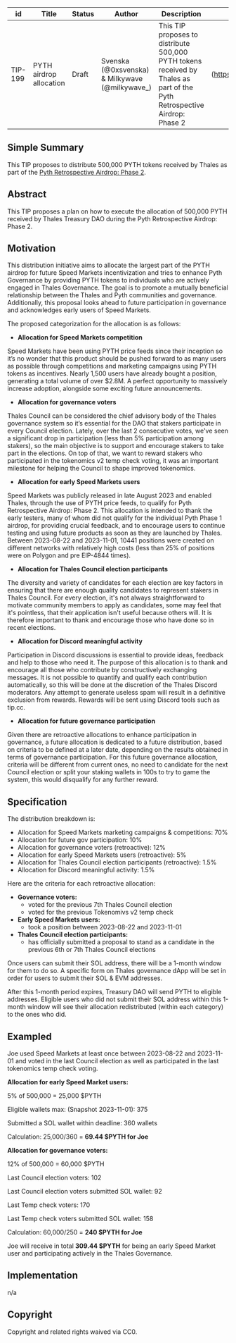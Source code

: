 | id    | Title | Status      | Author  | Description | Discussions to | Created    |
| ----- | ----- | ----------- | ------- | ----------- | -------------- | ---------- |
| TIP-199 | PYTH airdrop allocation | Draft | Svenska (@0xsvenska) & Milkywave (@milkywave_) | This TIP proposes to distribute 500,000 PYTH tokens received by Thales as part of the Pyth Retrospective Airdrop: Phase 2 | (https://discord.gg/thales)   | 2024-04-02 |


## Simple Summary


This TIP proposes to distribute 500,000 PYTH tokens received by Thales as part of the [Pyth Retrospective Airdrop: Phase 2](https://pyth.network/blog/pyth-network-retrospective-airdrop-second-phase).


## Abstract

This TIP proposes a plan on how to execute the allocation of 500,000 PYTH received by Thales Treasury DAO during the Pyth Retrospective Airdrop: Phase 2.


## Motivation

This distribution initiative aims to allocate the largest part of the PYTH airdrop for future Speed Markets incentivization and tries to enhance Pyth Governance by providing PYTH tokens to individuals who are actively engaged in Thales Governance. The goal is to promote a mutually beneficial relationship between the Thales and Pyth communities and governance. Additionally, this proposal looks ahead to future participation in governance and acknowledges early users of Speed Markets. 

The proposed categorization for the allocation is as follows:

- **Allocation for Speed Markets competition**

Speed Markets have been using PYTH price feeds since their inception so it’s no wonder that this product should be pushed forward to as many users as possible through competitions and marketing campaigns using PYTH tokens as incentives. Nearly 1,500 users have already bought a position, generating a total volume of over $2.8M. A perfect opportunity to massively increase adoption, alongside some exciting future announcements.

- **Allocation for governance voters**

Thales Council can be considered the chief advisory body of the Thales governance system so it’s essential for the DAO that stakers participate in every Council election. Lately, over the last 2 consecutive votes, we've seen a significant drop in participation (less than 5% participation among stakers), so the main objective is to support and encourage stakers to take part in the elections. On top of that, we want to reward stakers who participated in the tokenomics v2 temp check voting, it was an important milestone for helping the Council to shape improved tokenomics.

- **Allocation for early Speed Markets users**

Speed Markets was publicly released in late August 2023 and enabled Thales, through the use of PYTH price feeds, to qualify for Pyth Retrospective Airdrop: Phase 2. 
This allocation is intended to thank the early testers, many of whom did not qualify for the individual Pyth Phase 1 airdrop, for providing crucial feedback, and to encourage users to continue testing and using future products as soon as they are launched by Thales. Between 2023-08-22 and 2023-11-01, 10441 positions were created on different networks with relatively high costs (less than 25% of positions were on Polygon and pre EIP-4844 times).

- **Allocation for Thales Council election participants**

The diversity and variety of candidates for each election are key factors in ensuring that there are enough quality candidates to represent stakers in Thales Council. For every election, it's not always straightforward to motivate community members to apply as candidates, some may feel that it's pointless, that their application isn't useful because others will. It is therefore important to thank and encourage those who have done so in recent elections.

- **Allocation for Discord meaningful activity**

Participation in Discord discussions is essential to provide ideas, feedback and help to those who need it. The purpose of this allocation is to thank and encourage all those who contribute by constructively exchanging messages. It is not possible to quantify and qualify each contribution automatically, so this will be done at the discretion of the Thales Discord moderators. Any attempt to generate useless spam will result in a definitive exclusion from rewards. Rewards will be sent using Discord tools such as tip.cc.

- **Allocation for future governance participation**

Given there are retroactive allocations to enhance participation in governance, a future allocation is dedicated to a future distribution, based on criteria to be defined at a later date, depending on the results obtained in terms of governance participation. For this future governance allocation, criteria will be different from current ones, no need to candidate for the next Council election or split your staking wallets in 100s to try to game the system, this would disqualify for any further reward.

## Specification

The distribution breakdown is:
- Allocation for Speed Markets marketing campaigns & competitions: 70%
- Allocation for future gov participation: 10%
- Allocation for governance voters (retroactive): 12%
- Allocation for early Speed Markets users (retroactive): 5%
- Allocation for Thales Council election participants (retroactive): 1.5%
- Allocation for Discord meaningful activity: 1.5%

Here are the criteria for each retroactive allocation:
- **Governance voters:**
    - voted for the previous 7th Thales Council election
    - voted for the previous Tokenomivs v2 temp check
- **Early Speed Markets users:**
    - took a position between 2023-08-22 and 2023-11-01
- **Thales Council election participants:**
    - has officially submitted a proposal to stand as a candidate in the previous 6th or 7th Thales Council elections

Once users can submit their SOL address, there will be a 1-month window for them to do so. A specific form on Thales governance dApp will be set in order for users to submit their SOL & EVM addresses.

After this 1-month period expires, Treasury DAO will send PYTH to eligible addresses. Eligible users who did not submit their SOL address within this 1-month window will see their allocation redistributed (within each category) to the ones who did.

## Exampled

Joe used Speed Markets at least once between 2023-08-22 and 2023-11-01 and voted in the last Council election as well as participated in the last tokenomics temp check voting.

**Allocation for early Speed Market users:**

5% of 500,000 = 25,000 $PYTH

Eligible wallets max: (Snapshot 2023-11-01): 375

Submitted a SOL wallet within deadline: 360 wallets

Calculation: 25,000/360 = **69.44 $PYTH for Joe**

**Allocation for governance voters:**

12% of 500,000 = 60,000 $PYTH

Last Council election voters: 102

Last Council election voters submitted SOL wallet: 92

Last Temp check voters: 170

Last Temp check voters submitted SOL wallet: 158

Calculation: 60,000/250 = **240 $PYTH for Joe**

Joe will receive in total **309.44 $PYTH** for being an early Speed Market user and participating actively in the Thales Governance.

## Implementation

n/a

## Copyright

Copyright and related rights waived via CC0.
